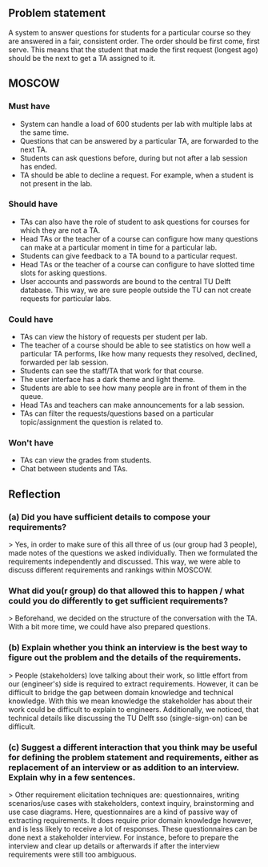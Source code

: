 ## Problem statement
A system to answer questions for students for a particular course so they are answered in a fair, consistent order. The order should be first come, first serve. This means that the student that made the first request (longest ago) should be the next to get a TA assigned to it.
## MOSCOW
### Must have
- System can handle a load of 600 students per lab with multiple labs at the same time.
- Questions that can be answered by a particular TA, are forwarded to the next TA.
- Students can ask questions before, during but not after a lab session has ended.
- TA should be able to decline a request. For example, when a student is not present in the lab.
### Should have 
- TAs can also have the role of student to ask questions for courses for which they are not a TA.
- Head TAs or the teacher of a course can configure how many  questions can make at a particular moment in time for a particular lab.
- Students can give feedback to a TA bound to a particular request.
- Head TAs or the teacher of a course can configure to have slotted time slots for asking questions.
- User accounts and passwords are bound to the central TU Delft database. This way, we are sure people outside the TU can not create requests for particular labs.
### Could have 
- TAs can view the history of requests per student per lab.
- The teacher of a course should be able to see statistics on how well a particular TA performs, like how many requests they resolved, declined, forwarded per lab session.
- Students can see the staff/TA that work for that course.
- The user interface has a dark theme and light theme.
- Students are able to see how many people are in front of them in the queue.
- Head TAs and teachers can make announcements for a lab session.
- TAs can filter the requests/questions based on a particular topic/assignment the question is related to.
### Won't have
- TAs can view the grades from students.
- Chat between students and TAs.
## Reflection
### (a) Did you have sufficient details to compose your requirements? 
\> Yes, in order to make sure of this all three of us (our group had 3 people), made notes of the questions we asked individually. Then we formulated the requirements independently and discussed. This way, we were able to discuss different requirements and rankings within MOSCOW.
### What did you(r  group) do that allowed this to happen / what could you do differently to get  sufficient requirements?
\> Beforehand, we decided on the structure of the conversation with the TA. With a bit more time, we could have also prepared questions. 
### (b) Explain whether you think an interview is the best way to figure out the problem and the details of the requirements.
\> People (stakeholders) love talking about their work, so little effort from our (engineer's) side is required to extract requirements. However, it can be difficult to bridge the gap between domain knowledge and technical knowledge. With this we mean knowledge the stakeholder has about their work could be difficult to explain to engineers. Additionally, we noticed, that technical details like discussing the TU Delft sso (single-sign-on) can be difficult.
### (c) Suggest a different interaction that you think may be useful for defining the problem statement and requirements, either as replacement of an interview or as addition to an interview. Explain why in a few sentences.
\> Other requirement elicitation techniques are: questionnaires, writing scenarios/use cases with stakeholders, context inquiry, brainstorming and use case diagrams. Here, questionnaires are a kind of passive way of extracting requirements. It does require prior domain knowledge however, and is less likely to receive a lot of responses. These questionnaires can be done next a stakeholder interview. For instance, before to prepare the interview and clear up details or afterwards if after the interview requirements were still too ambiguous.